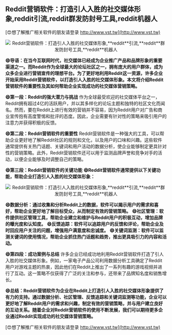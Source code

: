 ## **Reddit营销软件：打造引人入胜的社交媒体形象,**reddit**引流,**reddit**群发防封号工具,**reddit**机器人**

[😍想了解推广相关软件的朋友请登录 http://www.vst.tw](http://www.vst.tw)

 <center><img src="https://vst.tw/MP4/tuiguang/png/5.png" alt="Reddit营销软件：打造引人入胜的社交媒体形象,**reddit**引流,**reddit**群发防封号工具,**reddit**机器人"></center>

**😄导语：在当今互联网时代，社交媒体已经成为企业推广产品和品牌形象的重要渠道之一。而Reddit作为全球最大的论坛社区之一，拥有庞大的用户群体，成为众多企业进行营销宣传的理想平台。为了更好地利用Reddit这一资源，许多企业开始采用Reddit营销软件，以打造引人入胜的社交媒体形象。本文将介绍Reddit营销软件的重要性及其如何帮助企业实现成功的社交媒体营销策略。**

**😄第一段：Reddit的强大潜力与挑战**
作为全球最受欢迎的社交媒体平台之一，Reddit拥有超过4亿的活跃用户，并以其多样化的论坛主题和独特的社区文化而闻名。然而，要在Reddit上进行有效的营销并不容易，因为Reddit用户对广告和商业宣传抱有高度警惕和批评的态度。因此，企业需要有针对性的策略来吸引用户的注意力并获得积极的反馈。

**😄第二段：Reddit营销软件的重要性**
Reddit营销软件是一种强大的工具，可以帮助企业更好地了解Reddit社区的规则和文化，以及用户的口味和兴趣。这些软件通常提供有关热门话题、关键词和用户活动的数据分析，使企业能够制定更具针对性的营销策略。此外，Reddit营销软件还可以用于监测品牌声誉和竞争对手的活动，以便企业能够及时调整自己的策略。

**😄第三段：Reddit营销软件的关键功能**
**😄Reddit营销软件通常提供以下关键功能，帮助企业打造引人入胜的社交媒体形象：**

 <center><img src="https://vst.tw/MP4/tuiguang/png/4.png" alt="Reddit营销软件：打造引人入胜的社交媒体形象,**reddit**引流,**reddit**群发防封号工具,**reddit**机器人"></center>

**😄数据分析：通过收集和分析Reddit上的数据，软件可以揭示用户的需求和喜好，帮助企业更好地了解目标受众，从而制定有效的营销策略。**
**😄社区管理：软件提供社区管理工具，帮助企业建立和维护与Reddit用户的积极互动，增加品牌的曝光度和认知度。**
**😄反馈追踪：软件可以追踪用户的反馈和评论，帮助企业及时回应用户关注的问题，增强用户满意度和忠诚度。**
**😄关键词监测：软件可以监测关键词的使用情况，帮助企业抓住热门话题和趋势，推出更具吸引力的内容和活动。**

**😄第四段：成功案例与总结**
许多企业已经成功地利用Reddit营销软件打造了引人入胜的社交媒体形象。例如，一家电子产品公司利用数据分析工具确定了Reddit用户对游戏主题的热衷，因此他们在Reddit上推出了一系列有趣的游戏视频并进行了互动。这一策略不仅获得了广泛的关注和参与，还带来了品牌知名度和销售增长。

**😄总结：Reddit营销软件为企业在Reddit上打造引人入胜的社交媒体形象提供了有力的支持。通过数据分析、社区管理、反馈追踪和关键词监测等功能，企业可以更好地了解Reddit用户的需求和兴趣，制定有效的营销策略，并与用户建立良好的互动关系。随着企业对Reddit营销软件的使用不断发展，我们可以期待更多企业通过Reddit实现成功的社交媒体营销策略。**

[😍想了解推广相关软件的朋友请登录 http://www.vst.tw](http://www.vst.tw)



